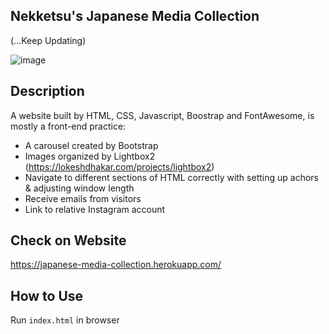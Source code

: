 ## Nekketsu's Japanese Media Collection 

(...Keep Updating)

![image](https://user-images.githubusercontent.com/55222951/72035713-a71d7500-3266-11ea-8a8d-990cfff4ce8b.png)

## Description

A website built by HTML, CSS, Javascript, Boostrap and FontAwesome, is mostly a front-end practice:
* A carousel created by Bootstrap
* Images organized by Lightbox2 (https://lokeshdhakar.com/projects/lightbox2)
* Navigate to different sections of HTML correctly with setting up achors & adjusting window length
* Receive emails from visitors
* Link to relative Instagram account

## Check on Website

https://japanese-media-collection.herokuapp.com/

## How to Use

Run `index.html` in browser
